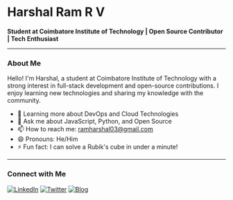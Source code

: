 # Harshal Ram R V

**Student at Coimbatore Institute of Technology | Open Source Contributor | Tech Enthusiast**

---

### About Me

Hello! I'm Harshal, a student at Coimbatore Institute of Technology with a strong interest in full-stack development and open-source contributions. I enjoy learning new technologies and sharing my knowledge with the community.

- 🌱 Learning more about DevOps and Cloud Technologies
- 💬 Ask me about JavaScript, Python, and Open Source
- 📫 How to reach me: [ramharshal03@gmail.com](mailto:ramharshal03@gmail.com)
- 😄 Pronouns: He/Him
- ⚡ Fun fact: I can solve a Rubik's cube in under a minute!

---

### Connect with Me

[![LinkedIn](https://img.shields.io/badge/LinkedIn-0077B5?style=for-the-badge&logo=linkedin&logoColor=white)](https://linkedin.com/in/yourusername)
[![Twitter](https://img.shields.io/badge/Twitter-1DA1F2?style=for-the-badge&logo=twitter&logoColor=white)](https://twitter.com/yourusername)
[![Blog](https://img.shields.io/badge/Blog-FFA500?style=for-the-badge&logo=wordpress&logoColor=white)](https://yourblog.com)
